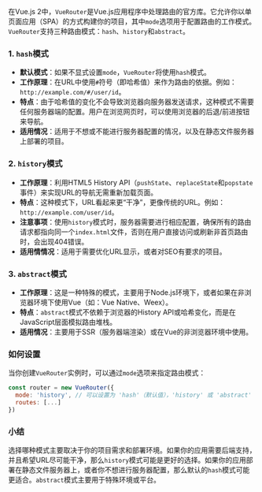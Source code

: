 在Vue.js 2中，`VueRouter`是Vue.js应用程序中处理路由的官方库。它允许你以单页面应用（SPA）的方式构建你的项目，其中`mode`选项用于配置路由的工作模式。`VueRouter`支持三种路由模式：`hash`、`history`和`abstract`。

### 1. `hash`模式

- **默认模式**：如果不显式设置`mode`，`VueRouter`将使用`hash`模式。
- **工作原理**：在URL中使用`#`符号（即哈希值）来作为路由的依据。例如：`http://example.com/#/user/id`。
- **特点**：由于哈希值的变化不会导致浏览器向服务器发送请求，这种模式不需要任何服务器端的配置。用户在浏览网页时，可以使用浏览器的后退/前进按钮来导航。
- **适用情况**：适用于不想或不能进行服务器配置的情况，以及在静态文件服务器上部署的项目。

### 2. `history`模式

- **工作原理**：利用HTML5 History API（`pushState`、`replaceState`和`popstate`事件）来实现URL的导航无需重新加载页面。
- **特点**：这种模式下，URL看起来更“干净”，更像传统的URL。例如：`http://example.com/user/id`。
- **注意事项**：使用`history`模式时，服务器需要进行相应配置，确保所有的路由请求都指向同一个`index.html`文件，否则在用户直接访问或刷新非首页路由时，会出现404错误。
- **适用情情况**：适用于需要优化URL显示，或者对SEO有要求的项目。

### 3. `abstract`模式

- **工作原理**：这是一种特殊的模式，主要用于Node.js环境下，或者如果在非浏览器环境下使用Vue（如：Vue Native、Weex）。
- **特点**：`abstract`模式不依赖于浏览器的History API或哈希变化，而是在JavaScript层面模拟路由堆栈。
- **适用情况**：主要用于SSR（服务器端渲染）或在Vue的非浏览器环境中使用。

### 如何设置

当你创建`VueRouter`实例时，可以通过`mode`选项来指定路由模式：

```javascript
const router = new VueRouter({
  mode: 'history', // 可以设置为 'hash'（默认值），'history' 或 'abstract'
  routes: [...]
})
```

### 小结

选择哪种模式主要取决于你的项目需求和部署环境。如果你的应用需要后端支持，并且希望URL尽可能干净，那么`history`模式可能是更好的选择。如果你的应用部署在静态文件服务器上，或者你不想进行服务器配置，那么默认的`hash`模式可能更适合。`abstract`模式主要用于特殊环境或平台。
